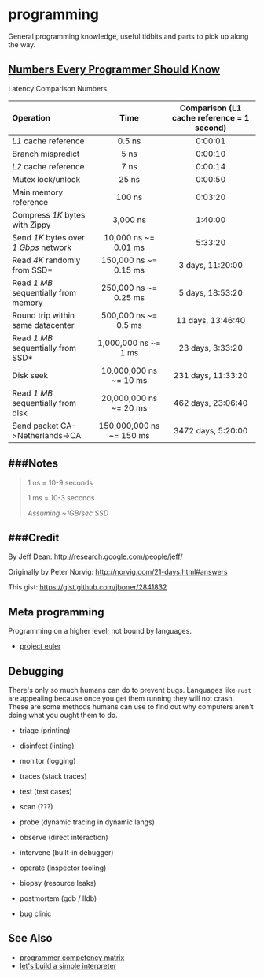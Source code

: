 # programming
General programming knowledge, useful tidbits and parts to pick up along the
way.

## [Numbers Every Programmer Should Know](http://www.eecs.berkeley.edu/~rcs/research/interactive_latency.html)

Latency Comparison Numbers

Operation                               |           Time           |    Comparison (L1 cache reference = 1 second) |
:---------------------------------------|:------------------------:|:---------------------------------------------:|
*L1* cache reference                    |          0.5 ns          |     0:00:01                                   |
Branch mispredict                       |          5 ns            |     0:00:10                                   |
*L2* cache reference                    |          7 ns            |     0:00:14                                   |
Mutex lock/unlock                       |         25 ns            |     0:00:50                                   |
Main memory reference                   |        100 ns            |     0:03:20                                   |
Compress *1K* bytes with Zippy          |      3,000 ns            |     1:40:00                                   |
Send *1K* bytes over *1 Gbps* network   |     10,000 ns ~= 0.01 ms |     5:33:20                                   |
Read *4K* randomly from SSD*            |    150,000 ns ~= 0.15 ms | 3 days, 11:20:00                              |
Read *1 MB* sequentially from memory    |    250,000 ns ~= 0.25 ms | 5 days, 18:53:20                              |
Round trip within same datacenter       |    500,000 ns ~= 0.5  ms | 11 days, 13:46:40                             |
Read *1 MB* sequentially from SSD*      |  1,000,000 ns ~= 1 ms    | 23 days, 3:33:20                              |
Disk seek                               | 10,000,000 ns ~= 10  ms  | 231 days, 11:33:20                            |
Read *1 MB* sequentially from disk      | 20,000,000 ns ~= 20  ms  | 462 days, 23:06:40                            |
Send packet CA->Netherlands->CA         | 150,000,000 ns ~= 150 ms | 3472 days, 5:20:00                            |


###Notes
----------
> 1 ns = 10-9 seconds
>
> 1 ms = 10-3 seconds
>
> *Assuming ~1GB/sec SSD*

###Credit
------
By Jeff Dean:               http://research.google.com/people/jeff/

Originally by Peter Norvig: http://norvig.com/21-days.html#answers

This gist:                  https://gist.github.com/jboner/2841832



## Meta programming
Programming on a higher level; not bound by languages.

- [project euler](https://projecteuler.net/)

## Debugging
There's only so much humans can do to prevent bugs. Languages like `rust` are
appealing because once you get them running they will not crash. These are some
methods humans can use to find out why computers aren't doing what you ought
them to do.

- triage (printing)
- disinfect (linting)
- monitor (logging)
- traces (stack traces)
- test (test cases)
- scan (???)
- probe (dynamic tracing in dynamic langs)
- observe (direct interaction)
- intervene (built-in debugger)
- operate (inspector tooling)
- biopsy (resource leaks)
- postmortem (gdb / lldb)

- [bug clinic](https://github.com/othiym23/bug-clinic)

## See Also
- [programmer competency matrix](http://sijinjoseph.com/programmer-competency-matrix/)
- [let's build a simple interpreter](http://ruslanspivak.com/lsbasi-part1/)
